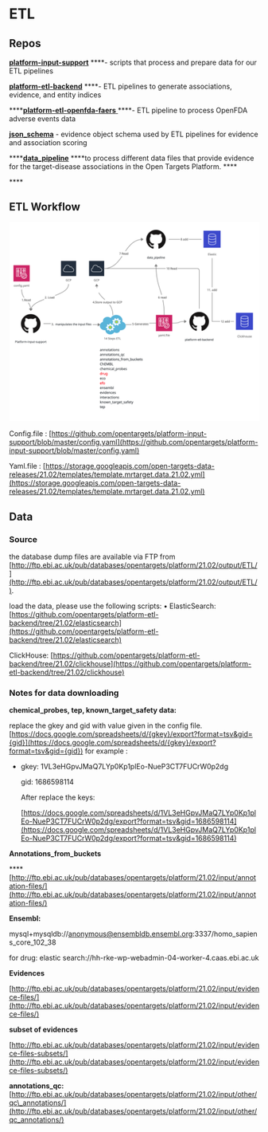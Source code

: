 # ETL

## Repos

[**platform-input-support**](https://github.com/opentargets/platform-input-support) ****- scripts that process and prepare data for our ETL pipelines 

[**platform-etl-backend**](https://github.com/opentargets/platform-etl-backend) ****- ETL pipelines to generate associations, evidence, and entity indices 

\*\*\*\*[**platform-etl-openfda-faers** ](https://github.com/opentargets/platform-etl-openfda-faers) ****- ETL pipeline to process OpenFDA adverse events data 

[**json\_schema**](https://github.com/opentargets/json_schema) - evidence object schema used by ETL pipelines for evidence and association scoring

\*\*\*\*[**data\_pipeline**](https://github.com/opentargets/data_pipeline)  ****to process different data files that provide evidence for the target-disease associations in the Open Targets Platform. ****

\*\*\*\*

## ETL Workflow

![](../.gitbook/assets/untitled-document-2-.png)

Config.file : [https://github.com/opentargets/platform-input-support/blob/master/config.yaml](https://github.com/opentargets/platform-input-support/blob/master/config.yaml)

Yaml.file : [https://storage.googleapis.com/open-targets-data-releases/21.02/templates/template.mrtarget.data.21.02.yml](https://storage.googleapis.com/open-targets-data-releases/21.02/templates/template.mrtarget.data.21.02.yml) 

## Data

### **Source**

the database dump files are available via FTP from [http://ftp.ebi.ac.uk/pub/databases/opentargets/platform/21.02/output/ETL/](http://ftp.ebi.ac.uk/pub/databases/opentargets/platform/21.02/output/ETL/). 

load the data, please use the following scripts: • ElasticSearch: [https://github.com/opentargets/platform-etl-backend/tree/21.02/elasticsearch](https://github.com/opentargets/platform-etl-backend/tree/21.02/elasticsearch) 

ClickHouse: [https://github.com/opentargets/platform-etl-backend/tree/21.02/clickhouse](https://github.com/opentargets/platform-etl-backend/tree/21.02/clickhouse)

### **Notes for data downloading**

**chemical\_probes, tep, known\_target\_safety data:** 

replace the gkey and gid with value given in the config file. [https://docs.google.com/spreadsheets/d/{gkey}/export?format=tsv&gid={gid}](https://docs.google.com/spreadsheets/d/{gkey}/export?format=tsv&gid={gid}) for example :

* gkey: 1VL3eHGpvJMaQ7LYp0Kp1plEo-NueP3CT7FUCrW0p2dg

  gid: 1686598114

  After replace the keys:

  [https://docs.google.com/spreadsheets/d/1VL3eHGpvJMaQ7LYp0Kp1plEo-NueP3CT7FUCrW0p2dg/export?format=tsv&gid=1686598114](https://docs.google.com/spreadsheets/d/1VL3eHGpvJMaQ7LYp0Kp1plEo-NueP3CT7FUCrW0p2dg/export?format=tsv&gid=1686598114)

**Annotations\_from\_buckets**

\*\*\*\*[http://ftp.ebi.ac.uk/pub/databases/opentargets/platform/21.02/input/annotation-files/](http://ftp.ebi.ac.uk/pub/databases/opentargets/platform/21.02/input/annotation-files/)

**Ensembl:** 

mysql+mysqldb://anonymous@ensembldb.ensembl.org:3337/homo\_sapiens\_core\_102\_38

for drug: elastic search://hh-rke-wp-webadmin-04-worker-4.caas.ebi.ac.uk

**Evidences**

[http://ftp.ebi.ac.uk/pub/databases/opentargets/platform/21.02/input/evidence-files/](http://ftp.ebi.ac.uk/pub/databases/opentargets/platform/21.02/input/evidence-files/)

**subset of evidences**

 [http://ftp.ebi.ac.uk/pub/databases/opentargets/platform/21.02/input/evidence-files-subsets/](http://ftp.ebi.ac.uk/pub/databases/opentargets/platform/21.02/input/evidence-files-subsets/)

**annotations\_qc:** [http://ftp.ebi.ac.uk/pub/databases/opentargets/platform/21.02/input/other/qc\_annotations/](http://ftp.ebi.ac.uk/pub/databases/opentargets/platform/21.02/input/other/qc_annotations/)





